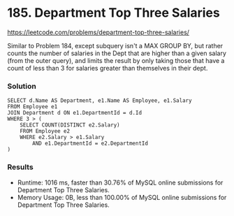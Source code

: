 # 185. Department Top Three Salaries

https://leetcode.com/problems/department-top-three-salaries/

Similar to Problem 184, except subquery isn't a MAX GROUP BY, but rather counts the number of salaries in the Dept that are higher than a given salary (from the outer query), and limits the result by only taking those that have a count of less than 3 for salaries greater than themselves in their dept.

### Solution
```
SELECT d.Name AS Department, e1.Name AS Employee, e1.Salary
FROM Employee e1
JOIN Department d ON e1.DepartmentId = d.Id
WHERE 3 > (
    SELECT COUNT(DISTINCT e2.Salary)
    FROM Employee e2
    WHERE e2.Salary > e1.Salary
        AND e1.DepartmentId = e2.DepartmentId
)
```

### Results
- Runtime: 1016 ms, faster than 30.76% of MySQL online submissions for Department Top Three Salaries.
- Memory Usage: 0B, less than 100.00% of MySQL online submissions for Department Top Three Salaries.